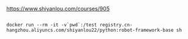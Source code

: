 https://www.shiyanlou.com/courses/905

<code>
docker run --rm -it -v`pwd`:/test registry.cn-hangzhou.aliyuncs.com/shiyanlou22/python:robot-framework-base sh
</code>